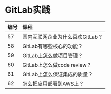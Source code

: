 # GitLab实践

|编号|课程|
|:--|:--|
|57 | 国内互联网企业为什么喜欢GitLab？|
|58 | GitLab有哪些核心的功能？|
|59 | GitLab上怎么做项目管理？|
|60 | GitLab上怎么做code review？|
|61 | GitLab上怎么保证集成的质量？|
|62 | 怎么把应用部署到AWS上？|
